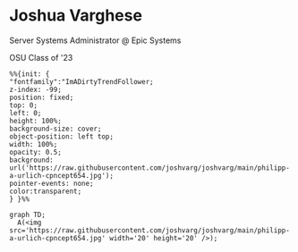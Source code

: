 # Joshua Varghese
Server Systems Administrator @ Epic Systems

OSU Class of '23


<!---
joshvarg/joshvarg is a ✨ special ✨ repository because its `README.md` (this file) appears on your GitHub profile.
You can click the Preview link to take a look at your changes.
--->

```mermaid
%%{init: {
"fontfamily":"ImADirtyTrendFollower;
z-index: -99;
position: fixed;
top: 0;
left: 0;
height: 100%;
background-size: cover;
object-position: left top;
width: 100%;
opacity: 0.5;
background: url('https://raw.githubusercontent.com/joshvarg/joshvarg/main/philipp-a-urlich-cpncept654.jpg');
pointer-events: none;
color:transparent;
} }%%

graph TD;
  A(<img src='https://raw.githubusercontent.com/joshvarg/joshvarg/main/philipp-a-urlich-cpncept654.jpg' width='20' height='20' />);
```
